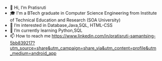 - 👋 Hi, I’m Pratisruti 
- 🎓 I'm a BTech graduate in Computer Science Engineering from Institute of Technical Education and Research (SOA University) 
- 👀 I’m interested in Database,Java,SQL, HTML-CSS
- 🌱 I’m currently learning Python,SQL
- 📫 How to reach me https://www.linkedin.com/in/pratisruti-samantsing-5bb839217?utm_source=share&utm_campaign=share_via&utm_content=profile&utm_medium=android_app

<!---
pratisrutisingh/pratisrutisingh is a ✨ special ✨ repository because its `README.md` (this file) appears on your GitHub profile.
You can click the Preview link to take a look at your changes.
--->
